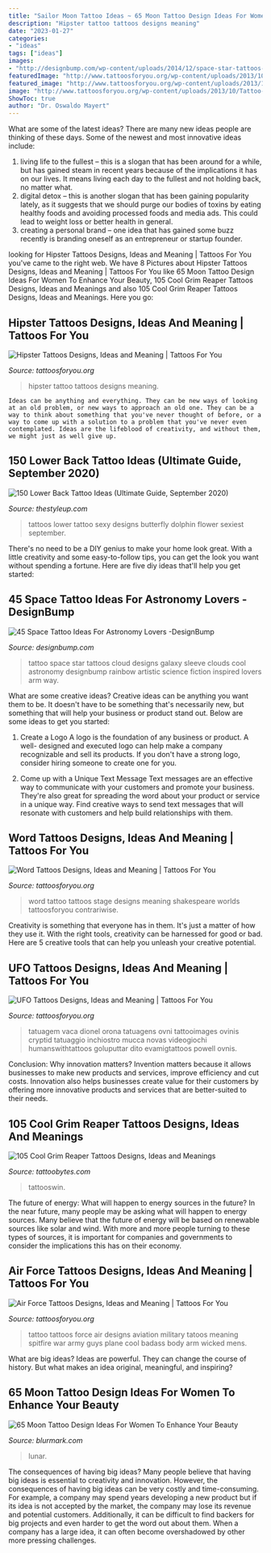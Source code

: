```yaml
---
title: "Sailor Moon Tattoo Ideas ~ 65 Moon Tattoo Design Ideas For Women To Enhance Your Beauty"
description: "Hipster tattoo tattoos designs meaning"
date: "2023-01-27"
categories:
- "ideas"
tags: ["ideas"]
images:
- "http://designbump.com/wp-content/uploads/2014/12/space-star-tattoos-28.jpg"
featuredImage: "http://www.tattoosforyou.org/wp-content/uploads/2013/10/Tattoo-Hipster-768x1024.jpg"
featured_image: "http://www.tattoosforyou.org/wp-content/uploads/2013/10/Tattoo-Hipster-768x1024.jpg"
image: "http://www.tattoosforyou.org/wp-content/uploads/2013/10/Tattoo-Hipster-768x1024.jpg"
ShowToc: true
author: "Dr. Oswaldo Mayert"
---
```



What are some of the latest ideas?
There are many new ideas people are thinking of these days. Some of the newest and most innovative ideas include: 
1. living life to the fullest – this is a slogan that has been around for a while, but has gained steam in recent years because of the implications it has on our lives. It means living each day to the fullest and not holding back, no matter what. 
2. digital detox – this is another slogan that has been gaining popularity lately, as it suggests that we should purge our bodies of toxins by eating healthy foods and avoiding processed foods and media ads. This could lead to weight loss or better health in general. 
3. creating a personal brand – one idea that has gained some buzz recently is branding oneself as an entrepreneur or startup founder.

	

		
looking for Hipster Tattoos Designs, Ideas and Meaning | Tattoos For You you've came to the right web. We have 8 Pictures about Hipster Tattoos Designs, Ideas and Meaning | Tattoos For You like 65 Moon Tattoo Design Ideas For Women To Enhance Your Beauty, 105 Cool Grim Reaper Tattoos Designs, Ideas and Meanings and also 105 Cool Grim Reaper Tattoos Designs, Ideas and Meanings. Here you go:
		
    
## Hipster Tattoos Designs, Ideas And Meaning | Tattoos For You

<img loading=lazy src="http://www.tattoosforyou.org/wp-content/uploads/2013/10/Tattoo-Hipster-768x1024.jpg" onerror="this.onerror=null;this.src='https://tse2.mm.bing.net/th?id=OIP.pr7GyXpejau3vtk3BWYa3gHaJ4&amp;pid=15.1';" alt="Hipster Tattoos Designs, Ideas and Meaning | Tattoos For You">

_Source: tattoosforyou.org_

>hipster tattoo tattoos designs meaning. 

	


    Ideas can be anything and everything. They can be new ways of looking at an old problem, or new ways to approach an old one. They can be a way to think about something that you've never thought of before, or a way to come up with a solution to a problem that you've never even contemplated. Ideas are the lifeblood of creativity, and without them, we might just as well give up.

    
## 150 Lower Back Tattoo Ideas (Ultimate Guide, September 2020)

<img loading=lazy src="https://thestyleup.com/wp-content/uploads/2015/03/Sexy-Lower-Back-Tattoos-for-Women-27.jpg" onerror="this.onerror=null;this.src='https://tse3.mm.bing.net/th?id=OIP.YUoFgXUzuTz8TGq11Ww_qgHaLH&amp;pid=15.1';" alt="150 Lower Back Tattoo Ideas (Ultimate Guide, September 2020)">

_Source: thestyleup.com_

>tattoos lower tattoo sexy designs butterfly dolphin flower sexiest september. 

	

There's no need to be a DIY genius to make your home look great. With a little creativity and some easy-to-follow tips, you can get the look you want without spending a fortune. Here are five diy ideas that'll help you get started:  

    
## 45 Space Tattoo Ideas For Astronomy Lovers -DesignBump

<img loading=lazy src="http://designbump.com/wp-content/uploads/2014/12/space-star-tattoos-28.jpg" onerror="this.onerror=null;this.src='https://tse1.mm.bing.net/th?id=OIP.wtUYbXxKbqPiJGCR1-b6jgHaJ6&amp;pid=15.1';" alt="45 Space Tattoo Ideas For Astronomy Lovers -DesignBump">

_Source: designbump.com_

>tattoo space star tattoos cloud designs galaxy sleeve clouds cool astronomy designbump rainbow artistic science fiction inspired lovers arm way. 

	

What are some creative ideas?
Creative ideas can be anything you want them to be. It doesn't have to be something that's necessarily new, but something that will help your business or product stand out. Below are some ideas to get you started:
1. Create a Logo
A logo is the foundation of any business or product. A well- designed and executed logo can help make a company recognizable and sell its products. If you don't have a strong logo, consider hiring someone to create one for you.

2. Come up with a Unique Text Message
Text messages are an effective way to communicate with your customers and promote your business. They're also great for spreading the word about your product or service in a unique way. Find creative ways to send text messages that will resonate with customers and help build relationships with them.


    
## Word Tattoos Designs, Ideas And Meaning | Tattoos For You

<img loading=lazy src="http://www.tattoosforyou.org/wp-content/uploads/2013/09/Word-Tattoo-768x1024.jpg" onerror="this.onerror=null;this.src='https://tse4.mm.bing.net/th?id=OIP.a9B56tqR48Ijfq0lV76OYgHaJ4&amp;pid=15.1';" alt="Word Tattoos Designs, Ideas and Meaning | Tattoos For You">

_Source: tattoosforyou.org_

>word tattoo tattoos stage designs meaning shakespeare worlds tattoosforyou contrariwise. 

	

Creativity is something that everyone has in them. It's just a matter of how they use it. With the right tools, creativity can be harnessed for good or bad. Here are 5 creative tools that can help you unleash your creative potential.

    
## UFO Tattoos Designs, Ideas And Meaning | Tattoos For You

<img loading=lazy src="https://www.tattoosforyou.org/wp-content/uploads/2016/02/UFO-Tattoo-Sleeve.jpg" onerror="this.onerror=null;this.src='https://tse1.mm.bing.net/th?id=OIP.0ZoC1mJNX0wggCnrbvV4uAHaLE&amp;pid=15.1';" alt="UFO Tattoos Designs, Ideas and Meaning | Tattoos For You">

_Source: tattoosforyou.org_

>tatuagem vaca dionel orona tatuagens ovni tattooimages ovinis cryptid tatuaggio inchiostro mucca novas videogiochi humanswithtattoos goluputtar dito evamigtattoos powell ovnis. 

	

Conclusion: Why innovation matters?
Invention matters because it allows businesses to make new products and services, improve efficiency and cut costs. Innovation also helps businesses create value for their customers by offering more innovative products and services that are better-suited to their needs.

    
## 105 Cool Grim Reaper Tattoos Designs, Ideas And Meanings

<img loading=lazy src="https://www.tattoobytes.com/wp-content/uploads/2016/12/The-Grim-Reaper-Tattoo-on-Arm-768x1024.jpg" onerror="this.onerror=null;this.src='https://tse3.mm.bing.net/th?id=OIP.loAwHblIGZv7WT0vX4ej6AHaJ4&amp;pid=15.1';" alt="105 Cool Grim Reaper Tattoos Designs, Ideas and Meanings">

_Source: tattoobytes.com_

>tattooswin. 

	

The future of energy: What will happen to energy sources in the future?
In the near future, many people may be asking what will happen to energy sources. Many believe that the future of energy will be based on renewable sources like solar and wind. With more and more people turning to these types of sources, it is important for companies and governments to consider the implications this has on their economy.

    
## Air Force Tattoos Designs, Ideas And Meaning | Tattoos For You

<img loading=lazy src="http://www.tattoosforyou.org/wp-content/uploads/2016/03/Air-Force-Tattoo-Ideas-for-Men.jpg" onerror="this.onerror=null;this.src='https://tse3.mm.bing.net/th?id=OIP.hGUvywShNvhfe7rVxDKDjAHaLH&amp;pid=15.1';" alt="Air Force Tattoos Designs, Ideas and Meaning | Tattoos For You">

_Source: tattoosforyou.org_

>tattoo tattoos force air designs aviation military tatoos meaning spitfire war army guys plane cool badass body arm wicked mens. 

	

What are big ideas?
Ideas are powerful. They can change the course of history. But what makes an idea original, meaningful, and inspiring?

    
## 65 Moon Tattoo Design Ideas For Women To Enhance Your Beauty

<img loading=lazy src="https://www.blurmark.com/wp-content/uploads/2017/03/Lunar-Exploration-On-Back-768x816.jpg" onerror="this.onerror=null;this.src='https://tse3.mm.bing.net/th?id=OIP.oaR2_tg4-jO4qHHeWqwOPQHaH3&amp;pid=15.1';" alt="65 Moon Tattoo Design Ideas For Women To Enhance Your Beauty">

_Source: blurmark.com_

>lunar. 

	

The consequences of having big ideas?
Many people believe that having big ideas is essential to creativity and innovation. However, the consequences of having big ideas can be very costly and time-consuming. For example, a company may spend years developing a new product but if its idea is not accepted by the market, the company may lose its revenue and potential customers. Additionally, it can be difficult to find backers for big projects and even harder to get the word out about them. When a company has a large idea, it can often become overshadowed by other more pressing challenges.

